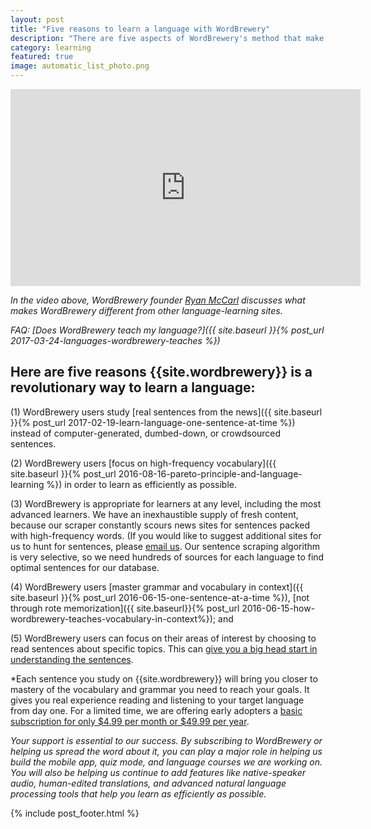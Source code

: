 ```yaml
---
layout: post
title: "Five reasons to learn a language with WordBrewery"
description: "There are five aspects of WordBrewery's method that make us unique among language-learning apps."
category: learning
featured: true
image: automatic_list_photo.png
---
```


<iframe style="text-align: center; margin: 0 auto; display: block" width="560" height="315" src="https://www.youtube.com/embed/cR93dYFHHmM" frameborder="0" allowfullscreen></iframe>

*In the video above, WordBrewery founder [Ryan McCarl](http://RyanMcCarl.com) discusses what makes WordBrewery different from other language-learning sites.*

*FAQ: [Does WordBrewery teach my language?]({{ site.baseurl }}{% post_url 2017-03-24-languages-wordbrewery-teaches %})*

## **Here are five reasons {{site.wordbrewery}} is a revolutionary way to learn a language:**


(1) WordBrewery users study [real sentences from the news]({{ site.baseurl }}{% post_url 2017-02-19-learn-language-one-sentence-at-time %}) instead of computer-generated, dumbed-down, or crowdsourced sentences.

(2) WordBrewery users [focus on high-frequency vocabulary]({{ site.baseurl }}{% post_url 2016-08-16-pareto-principle-and-language-learning %}) in order to learn as efficiently as possible.

(3) WordBrewery is appropriate for learners at any level, including the most advanced learners. We have an inexhaustible supply of fresh content, because our scraper constantly scours news sites for sentences packed with high-frequency words. (If you would like to suggest additional sites for us to hunt for sentences, please [email us](mailto:admin@wordbrewery.com). Our sentence scraping algorithm is very selective, so we need hundreds of sources for each language to find optimal sentences for our database.

(4) WordBrewery users [master grammar and vocabulary in context]({{ site.baseurl }}{% post_url 2016-06-15-one-sentence-at-a-time %}), [not through rote memorization]({{ site.baseurl}}{% post_url 2016-06-15-how-wordbrewery-teaches-vocabulary-in-context%}); and

(5) WordBrewery users can focus on their areas of interest by choosing to read sentences about specific topics. This can [give you a big head start in understanding the sentences](http://www.jstor.org/stable/3586468?seq=1#page_scan_tab_contents).

*Each sentence you study on {{site.wordbrewery}} will bring you closer to mastery of the vocabulary and grammar you need to reach your goals. It gives you real experience reading and listening to your target language from day one. For a limited time, we are offering early adopters a [basic subscription for only $4.99 per month or $49.99 per year](https://wordbrewery.com/subscriptions).

*Your support is essential to our success. By subscribing to WordBrewery or helping us spread the word about it, you can play a major role in helping us build the mobile app, quiz mode, and language courses we are working on. You will also be helping us continue to add features like native-speaker audio, human-edited translations, and advanced natural language processing tools that help you learn as efficiently as possible.*

{% include post_footer.html %}

